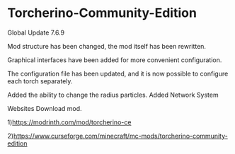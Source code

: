 ﻿# Torcherino-Community-Edition
Global Update 7.6.9

Mod structure has been changed, the mod itself has been rewritten.

Graphical interfaces have been added for more convenient configuration.

The configuration file has been updated, and it is now possible to configure each torch separately.

Added the ability to change the radius particles.
Added Network System

Websites Download mod.

1)https://modrinth.com/mod/torcherino-ce

2)https://www.curseforge.com/minecraft/mc-mods/torcherino-community-edition
